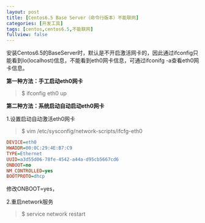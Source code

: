 ```yaml
---
layout: post
title: [Centos6.5 Base Server（命令行版本）不能联网]
categories: [开发工具]
tags: [centos,centos6.5,不能联网]
fullview: false
---
```

安装Centos6.5的BaseServer时，默认是不开启激活网卡的，因此通过ifconfig只能看到lo(localhost)信息，不能看到eth0网卡信息，可通过ifconifg -a查看eth0网卡信息。

**第一种方法：手工启动eth0网卡**
> $ ifconfig eth0 up

**第二种方法：系统启动自动启动eth0网卡**

1.设置启动自动激活eth0网卡
> $ vim /etc/sysconfig/network-scripts/ifcfg-eth0
```ini
DEVICE=eth0
HWADDR=00:0C:29:4E:B7:C9
TYPE=Ethernet
UUID=a3d55d06-78fe-4542-a44a-d95cb5667cd6
ONBOOT=no
NM_CONTROLLED=yes
BOOTPROTO=dhcp
```

修改ONBOOT=yes，

2.重启network服务
> $ service network restart
